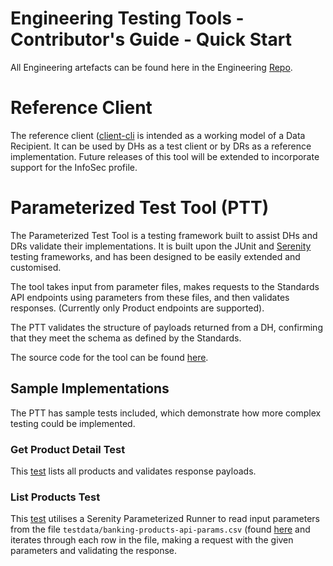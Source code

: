 # Engineering Testing Tools - Contributor's Guide - Quick Start

All Engineering artefacts can be found here in the Engineering [Repo](https://github.com/ConsumerDataStandardsAustralia/java-artefacts).

# Reference Client
The reference client ([client-cli](https://github.com/ConsumerDataStandardsAustralia/java-artefacts/tree/master/client-cli) is intended as a working model of a Data Recipient. It can be used by DHs as a test client or by DRs as a reference implementation. Future releases of this tool will be extended to incorporate support for the InfoSec profile.

# Parameterized Test Tool (PTT)

The Parameterized Test Tool is a testing framework built to assist DHs and DRs validate their implementations. It is built upon the JUnit and [Serenity](http://thucydides.info/docs/serenity-staging/#first-steps) testing frameworks, and has been designed to be easily extended and customised.

The tool takes input from parameter files, makes requests to the Standards API endpoints using parameters from these files, and then validates responses. (Currently only Product endpoints are supported).

The PTT validates the structure of payloads returned from a DH, confirming that they meet the schema as defined by the Standards.

The source code for the tool can be found [here](https://github.com/ConsumerDataStandardsAustralia/java-artefacts/tree/master/reference-test).

## Sample Implementations
The PTT has sample tests included, which demonstrate how more complex testing could be implemented.

### Get Product Detail Test
This [test](https://github.com/ConsumerDataStandardsAustralia/java-artefacts/blob/master/reference-test/src/test/java/au/org/consumerdatastandards/conformance/GetProductDetailTest.java) lists all products and validates response payloads.

### List Products Test
This [test](https://github.com/ConsumerDataStandardsAustralia/java-artefacts/blob/master/reference-test/src/test/java/au/org/consumerdatastandards/conformance/ListProductsTest.java) utilises a Serenity Parameterized Runner to read input parameters from the file `testdata/banking-products-api-params.csv` (found [here](https://github.com/ConsumerDataStandardsAustralia/java-artefacts/tree/master/reference-test/src/test/resources/testdata) and iterates through each row in the file, making a request with the given parameters and validating the response.
